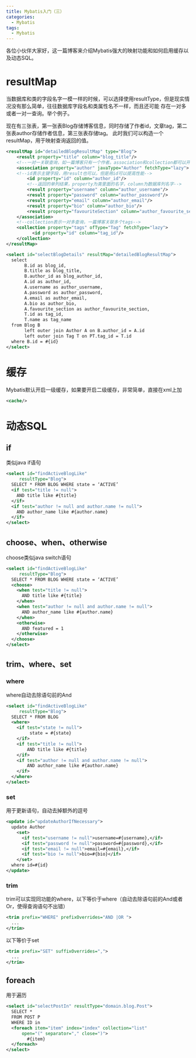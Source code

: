 ```yaml
---
title: Mybatis入门（三）
categories:
  - Mybatis
tags:
  - Mybatis
---
```

各位小伙伴大家好，这一篇博客来介绍Mybatis强大的映射功能和如何启用缓存以及动态SQL。

<!--more-->

# resultMap
当数据库和类的字段名字一模一样的时候，可以选择使用resultType，但是现实情况没有那么简单，往往数据库字段名和类属性名不一样，而且还可能
存在一对多或者一对一查询。举个例子。

现在有三张表，第一张表Blog存储博客信息，同时存储了作者id，文章tag，第二张表author存储作者信息，第三张表存储tag。
此时我们可以构造一个resultMap，用于映射查询返回的值。

```xml
<resultMap id="detailedBlogResultMap" type="Blog">
    <result property="title" column="blog_title"/>
    <!--一对一关联查询，如一篇博客只有一个作者。association和collection都可以开启懒加载（需要数据的时候才去查询）-->
    <association property="author" javaType="Author" fetchType="lazy">
    <!--id表示主键字段，用result也可以，但是用id可以提高性能-->
        <id property="id" column="author_id"/>
        <!--返回的单列结果，property为类里面的名字，column为数据库列名字-->
        <result property="username" column="author_username"/>
        <result property="password" column="author_password"/>
        <result property="email" column="author_email"/>
        <result property="bio" column="author_bio"/>
        <result property="favouriteSection" column="author_favourite_section"/>
    </association>
    <!--collection表示一对多查询，一篇博客关联多个tags-->
    <collection property="tags" ofType="Tag" fetchType="lazy">
          <id property="id" column="tag_id"/>
    </collection>
</resultMap>

<select id="selectBlogDetails" resultMap="detailedBlogResultMap">
  select
       B.id as blog_id,
       B.title as blog_title,
       B.author_id as blog_author_id,
       A.id as author_id,
       A.username as author_username,
       A.password as author_password,
       A.email as author_email,
       A.bio as author_bio,
       A.favourite_section as author_favourite_section,
       T.id as tag_id,
       T.name as tag_name
  from Blog B
       left outer join Author A on B.author_id = A.id
       left outer join Tag T on PT.tag_id = T.id
  where B.id = #{id}
</select>
```
# 缓存
Mybatis默认开启一级缓存，如果要开启二级缓存，非常简单，直接在xml上加
```xml
<cache/>
```
# 动态SQL
## if
类似java if语句
```xml
<select id="findActiveBlogLike"
     resultType="Blog">
  SELECT * FROM BLOG WHERE state = ‘ACTIVE’
  <if test="title != null">
    AND title like #{title}
  </if>
  <if test="author != null and author.name != null">
    AND author_name like #{author.name}
  </if>
</select>
```
## choose、when、otherwise
choose类似java switch语句
```xml
<select id="findActiveBlogLike"
     resultType="Blog">
  SELECT * FROM BLOG WHERE state = ‘ACTIVE’
  <choose>
    <when test="title != null">
      AND title like #{title}
    </when>
    <when test="author != null and author.name != null">
      AND author_name like #{author.name}
    </when>
    <otherwise>
      AND featured = 1
    </otherwise>
  </choose>
</select>
```
## trim、where、set
### where
where自动去除语句前的And
```xml
<select id="findActiveBlogLike"
     resultType="Blog">
  SELECT * FROM BLOG
  <where>
    <if test="state != null">
         state = #{state}
    </if>
    <if test="title != null">
        AND title like #{title}
    </if>
    <if test="author != null and author.name != null">
        AND author_name like #{author.name}
    </if>
  </where>
</select>
```
### set
用于更新语句，自动去掉额外的逗号
```xml
<update id="updateAuthorIfNecessary">
  update Author
    <set>
      <if test="username != null">username=#{username},</if>
      <if test="password != null">password=#{password},</if>
      <if test="email != null">email=#{email},</if>
      <if test="bio != null">bio=#{bio}</if>
    </set>
  where id=#{id}
</update>
```
### trim
trim可以实现同功能的where，以下等价于where（自动去除语句前的And或者Or，使得查询语句不出错）
```xml
<trim prefix="WHERE" prefixOverrides="AND |OR ">
  ...
</trim>
```
以下等价于set
```xml
<trim prefix="SET" suffixOverrides=",">
  ...
</trim>
```
## foreach
用于遍历
```xml
<select id="selectPostIn" resultType="domain.blog.Post">
  SELECT *
  FROM POST P
  WHERE ID in
  <foreach item="item" index="index" collection="list"
      open="(" separator="," close=")">
        #{item}
  </foreach>
</select>
```
